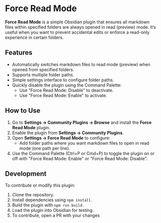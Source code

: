 # Force Read Mode

**Force Read Mode** is a simple Obsidian plugin that ensures all markdown files within specified folders are always opened in read (preview) mode. It’s useful when you want to prevent accidental edits or enforce a read-only experience in certain folders.

## Features

- Automatically switches markdown files to read mode (preview) when opened from specified folders.
- Supports multiple folder paths.
- Simple settings interface to configure folder paths.
- Quickly disable the plugin using the Command Palette:
   - Use "Force Read Mode: Disable" to deactivate.
   - Use "Force Read Mode: Enable" to activate.

## How to Use

1. Go to **Settings → Community Plugins → Browse** and install the **Force Read Mode** plugin.
2. Enable the plugin from **Settings → Community Plugins**.
3. Open **Settings → Force Read Mode** to configure:
   - Add folder paths where you want markdown files to open in read mode (one path per line).
4. Use the Command Palette (Ctrl+P or Cmd+P) to toggle the plugin on or off with "Force Read Mode: Enable" or "Force Read Mode: Disable".

## Development

To contribute or modify this plugin:

1. Clone the repository.
2. Install dependencies using `npm install`.
3. Build the plugin with `npm run build`.
4. Load the plugin into Obsidian for testing.
5. To contribute, open a PR with your changes
